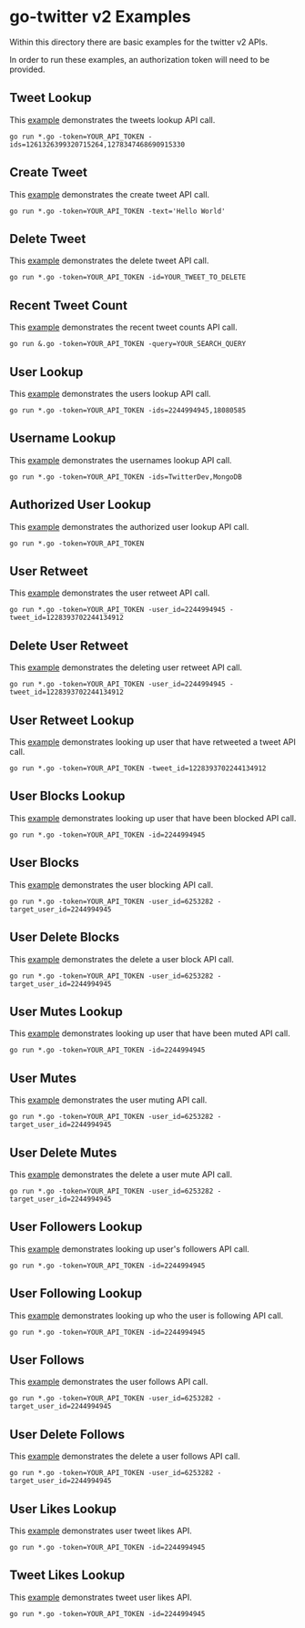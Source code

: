 # go-twitter v2 Examples
Within this directory there are basic examples for the twitter v2 APIs.

In order to run these examples, an authorization token will need to be provided.

## Tweet Lookup
This [example](./tweet-lookup) demonstrates the tweets lookup API call. 

```
go run *.go -token=YOUR_API_TOKEN -ids=1261326399320715264,1278347468690915330
```

## Create Tweet
This [example](./tweet-create) demonstrates the create tweet API call. 

```
go run *.go -token=YOUR_API_TOKEN -text='Hello World'
```

## Delete Tweet
This [example](./tweet-delete) demonstrates the delete tweet API call. 

```
go run *.go -token=YOUR_API_TOKEN -id=YOUR_TWEET_TO_DELETE
```

## Recent Tweet Count
This [example](./tweet-recent-counts) demonstrates the recent tweet counts API call.
```
go run &.go -token=YOUR_API_TOKEN -query=YOUR_SEARCH_QUERY
```

## User Lookup
This [example](./user-lookup) demonstrates the users lookup API call.

```
go run *.go -token=YOUR_API_TOKEN -ids=2244994945,18080585
```

## Username Lookup
This [example](./username-lookup) demonstrates the usernames lookup API call.

```
go run *.go -token=YOUR_API_TOKEN -ids=TwitterDev,MongoDB
```

## Authorized User Lookup
This [example](./auth-user-lookup) demonstrates the authorized user lookup API call.

```
go run *.go -token=YOUR_API_TOKEN
```

## User Retweet
This [example](./user-retweet) demonstrates the user retweet API call.

```
go run *.go -token=YOUR_API_TOKEN -user_id=2244994945 -tweet_id=1228393702244134912
```

## Delete User Retweet
This [example](./user-delete-retweet) demonstrates the deleting user retweet API call.

```
go run *.go -token=YOUR_API_TOKEN -user_id=2244994945 -tweet_id=1228393702244134912
```

## User Retweet Lookup
This [example](./user-retweet-lookup) demonstrates looking up user that have retweeted a tweet API call.

```
go run *.go -token=YOUR_API_TOKEN -tweet_id=1228393702244134912
```

## User Blocks Lookup
This [example](./user-blocks-lookup) demonstrates looking up user that have been blocked API call.

```
go run *.go -token=YOUR_API_TOKEN -id=2244994945
```
## User Blocks
This [example](./user-blocks) demonstrates the user blocking API call.

```
go run *.go -token=YOUR_API_TOKEN -user_id=6253282 -target_user_id=2244994945
```

## User Delete Blocks
This [example](./user-delete-blocks) demonstrates the delete a user block API call.

```
go run *.go -token=YOUR_API_TOKEN -user_id=6253282 -target_user_id=2244994945
```

## User Mutes Lookup
This [example](./user-mutes-lookup) demonstrates looking up user that have been muted API call.

```
go run *.go -token=YOUR_API_TOKEN -id=2244994945
```
## User Mutes
This [example](./user-mutes) demonstrates the user muting API call.

```
go run *.go -token=YOUR_API_TOKEN -user_id=6253282 -target_user_id=2244994945
```

## User Delete Mutes
This [example](./user-delete-mutes) demonstrates the delete a user mute API call.

```
go run *.go -token=YOUR_API_TOKEN -user_id=6253282 -target_user_id=2244994945
```

## User Followers Lookup
This [example](./user-followers-lookup) demonstrates looking up user's followers API call.

```
go run *.go -token=YOUR_API_TOKEN -id=2244994945
```

## User Following Lookup
This [example](./user-following-lookup) demonstrates looking up who the user is following API call.

```
go run *.go -token=YOUR_API_TOKEN -id=2244994945
```

## User Follows
This [example](./user-follows) demonstrates the user follows API call.

```
go run *.go -token=YOUR_API_TOKEN -user_id=6253282 -target_user_id=2244994945
```

## User Delete Follows
This [example](./user-delete-follows) demonstrates the delete a user follows API call.

```
go run *.go -token=YOUR_API_TOKEN -user_id=6253282 -target_user_id=2244994945
```

## User Likes Lookup
This [example](./user-like-lookup) demonstrates user tweet likes API.

```
go run *.go -token=YOUR_API_TOKEN -id=2244994945
```

## Tweet Likes Lookup
This [example](./tweet-like-lookup) demonstrates tweet user likes API.

```
go run *.go -token=YOUR_API_TOKEN -id=2244994945
```
